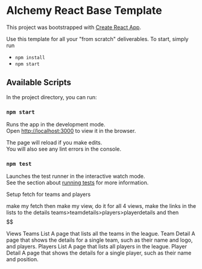 # Alchemy React Base Template

This project was bootstrapped with [Create React App](https://github.com/facebook/create-react-app).

Use this template for all your "from scratch" deliverables. To start, simply run

- `npm install`
- `npm start`

## Available Scripts

In the project directory, you can run:

### `npm start`

Runs the app in the development mode.\
Open [http://localhost:3000](http://localhost:3000) to view it in the browser.

The page will reload if you make edits.\
You will also see any lint errors in the console.

### `npm test`

Launches the test runner in the interactive watch mode.\
See the section about [running tests](https://facebook.github.io/create-react-app/docs/running-tests) for more information.


Setup fetch for teams and players

make my fetch then make my view,
do it for all 4 views,
make the links in the lists to the details
teams>teamdetails>players>playerdetails
and then $$$$$$

Views
Teams List
A page that lists all the teams in the league.
Team Detail
A page that shows the details for a single team, such as their name and logo, and players.
Players List
A page that lists all players in the league.
Player Detail
A page that shows the details for a single player, such as their name and position.

